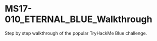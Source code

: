 # MS17-010_ETERNAL_BLUE_Walkthrough

Step by step walkthrough of the popular TryHackMe Blue challenge.
